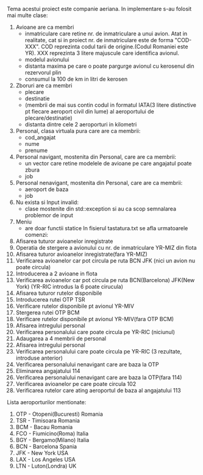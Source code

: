 Tema acestui proiect este companie aeriana.
In implementare s-au folosit mai multe clase:
1. Avioane are ca membri
    - inmatriculare care retine nr. de inmatriculare a unui avion. Atat in realitate, cat si in proiect nr. de inmatriculare este de forma "COD-XXX". COD reprezinta codul tarii de origine.(Codul Romaniei este YR). XXX reprezinta 3 litere majuscule care identifica avionul.
    - modelul avionului
    - distanta maxima pe care o poate pargurge avionul cu kerosenul din rezervorul plin
    - consumul la 100 de km in litri de kerosen
2. Zboruri are ca membri
    - plecare
    - destinatie
    - (membrii de mai sus contin codul in formatul IATA(3 litere distinctive pt fiecare aeroport civil din lume) al aeroportului de plecare/destinatie)
    - distanta dintre cele 2 aeroporturi in kilometri
3. Personal, clasa virtuala pura care are ca membrii:
    - cod_angajat
    - nume
    - prenume
4. Personal navigant, mostenita din Personal, care are ca membrii:
    - un vector care retine modelele de avioane pe care angajatul poate zbura
    - job
5. Personal nenavigant, mostenita din Personal, care are ca membrii:
    - aeroport de baza
    - job
6. Nu exista si Input invalid:
    - clase mostenite din std::exception si au ca scop semnalarea problemor de input
7. Meniu
    - are doar functii statice 
In fisierul tastatura.txt se afla urmatoarele comenzi:
1. Afisarea tuturor avioanelor inregistrate
2. Operatia de stergere a avionului cu nr. de inmatriculare YR-MIZ din flota
3. Afisarea tuturor avioanelor inregistrate(fara YR-MIZ)
4. Verificarea avioanelor car pot circula pe ruta BCN JFK (nici un avion nu poate circula)
5. Introducerea a 2 avioane in flota
6. Verificarea avioanelor car pot circula pe ruta BCN(Barcelona) JFK(New York) (YR-RIC introdus la 6 poate cirucula)
7. Afisarea tuturor rutelor disponibile
8. Introducerea rutei OTP TSR
9. Verificare rutelor disponibile pt avionul YR-MIV
10. Stergerea rutei OTP BCM
11. Verificare rutelor disponibile pt avionul YR-MIV(fara OTP BCM)
12. Afisarea intregului personal
13. Verificarea personalului care poate circula pe YR-RIC (niciunul)
14. Adaugarea a 4 membrii de personal
15. Afisarea intregului personal
16. Verificarea personalului care poate circula pe YR-RIC (3 rezultate, introduse anterior)
17. Verificarea personalului nenavigant care are baza la OTP
18. Eliminarea angajatului 114
19. Verificarea personalului nenavigant care are baza la OTP(fara 114)
20. Verificarea avioanelor pe care poate circula 102
21. Verificarea rutelor care ating aeroportul de baza al angajatului 113

Lista aeroporturilor mentionate:
1. OTP - Otopeni(Bucuresti) Romania
2. TSR - Timisoara Romania
3. BCM - Bacau Romania
4. FCO - Fiumicino(Roma) Italia
5. BGY - Bergamo(Milano) Italia
6. BCN - Barcelona Spania 
7. JFK - New York USA 
8. LAX - Los Angeles USA 
9. LTN - Luton(Londra) UK
